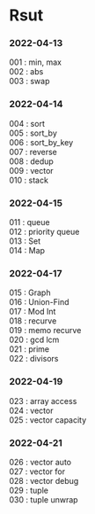 # Rsut

### 2022-04-13  
001 : min, max  
002 : abs  
003 : swap  

### 2022-04-14 
004 : sort  
005 : sort_by  
006 : sort_by_key  
007 : reverse  
008 : dedup  
009 : vector  
010 : stack  

### 2022-04-15 
011 : queue  
012 : priority queue  
013 : Set  
014 : Map  

### 2022-04-17
015 : Graph  
016 : Union-Find  
017 : Mod Int  
018 : recurve  
019 : memo recurve  
020 : gcd lcm  
021 : prime  
022 : divisors  

### 2022-04-19
023 : array access  
024 : vector  
025 : vector capacity  

### 2022-04-21
026 : vector auto   
027 : vector for  
028 : vector debug  
029 : tuple  
030 : tuple unwrap  
